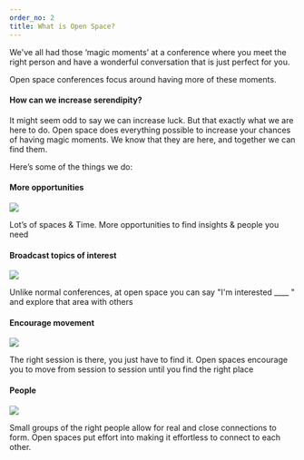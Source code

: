 ```yaml
---
order_no: 2
title: What is Open Space?
---
```




We've all had those ‘magic moments’ at a conference where you meet the right person and have a wonderful  conversation that is just perfect for you.

Open space conferences focus around having more of these moments.

<h4>How can we increase serendipity?</h4>

It might seem odd to say we can increase luck. But that exactly what we are here to do. Open space does everything possible to increase your chances of having magic moments. We know that they are here, and together we can find them.

Here’s some of the things we do:

<div class="col-md-3">
  <h4>More opportunities</h4>
    <img src="/images/circle_of_chairs.png" class="img-responsive img-rounded" />
    <p>Lot’s of spaces & Time. More opportunities to find insights & people you need</p>


</div>
<div class="col-md-3">
  <h4>Broadcast topics of interest</h4>
    <img src="/images/marketplace.png" class="img-responsive img-rounded" />
    <p>Unlike normal conferences, at open space you can say "I'm interested ____ " and explore that area with others</p>
</div>

<div class="col-md-3">

  <h4>Encourage movement</h4>
  <img src="/images/footprints.png" class="img-responsive img-rounded" /><br/>
  <p>The right session is there, you just have to find it. Open spaces encourage you to move
      from session to session until you find the right place</p>

</div>

<div class="col-md-3">

  <h4>People</h4>
  <img src="/images/people.png" class="img-responsive img-rounded" />
  <p>Small groups of the right people allow for real and close connections to form. Open spaces put effort into making it effortless to connect to each other.</p>

</div>
